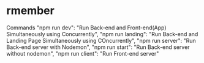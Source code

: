 # rmember

Commands
"npm run dev": "Run Back-end and Front-end(App) Simultaneously using Concurrently",
"npm run landing": "Run Back-end and Landing Page Simultaneously using COncurrently",
"npm run server": "Run Back-end server with Nodemon",
"npm run start": "Run Back-end server without nodemon",
"npm run client": "Run Front-end server"
